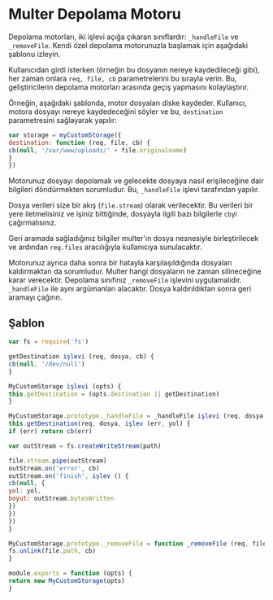 # Multer Depolama Motoru

Depolama motorları, iki işlevi açığa çıkaran sınıflardır: `_handleFile` ve `_removeFile`.
Kendi özel depolama motorunuzla başlamak için aşağıdaki şablonu izleyin.

Kullanıcıdan girdi isterken (örneğin bu dosyanın nereye kaydedileceği gibi), her zaman
onlara `req, file, cb` parametrelerini bu sırayla verin. Bu, geliştiricilerin depolama motorları arasında geçiş yapmasını kolaylaştırır.

Örneğin, aşağıdaki şablonda, motor dosyaları diske kaydeder. Kullanıcı, motora dosyayı nereye kaydedeceğini söyler ve bu, `destination` parametresini sağlayarak yapılır:

```javascript
var storage = myCustomStorage({
destination: function (req, file, cb) {
cb(null, '/var/www/uploads/' + file.originalname)
}
})
```

Motorunuz dosyayı depolamak ve gelecekte dosyaya nasıl erişileceğine dair bilgileri döndürmekten sorumludur. Bu, `_handleFile` işlevi tarafından yapılır.

Dosya verileri size bir akış (`file.stream`) olarak verilecektir. Bu verileri bir yere iletmelisiniz ve işiniz bittiğinde, dosyayla ilgili bazı bilgilerle `cb`yi çağırmalısınız.

Geri aramada sağladığınız bilgiler multer'ın dosya nesnesiyle birleştirilecek ve ardından `req.files` aracılığıyla kullanıcıya sunulacaktır.

Motorunuz ayrıca daha sonra bir hatayla karşılaşıldığında dosyaları kaldırmaktan da sorumludur. Multer hangi dosyaların ne zaman silineceğine karar verecektir. Depolama sınıfınız `_removeFile` işlevini uygulamalıdır. `_handleFile` ile aynı argümanları alacaktır. Dosya kaldırıldıktan sonra geri aramayı çağırın.

## Şablon

```javascript
var fs = require('fs')

getDestination işlevi (req, dosya, cb) {
cb(null, '/dev/null')
}

MyCustomStorage işlevi (opts) {
this.getDestination = (opts.destination || getDestination)
}

MyCustomStorage.prototype._handleFile = _handleFile işlevi (req, dosya, cb) {
this.getDestination(req, dosya, işlev (err, yol) {
if (err) return cb(err)

var outStream = fs.createWriteStream(path)

file.stream.pipe(outStream)
outStream.on('error', cb)
outStream.on('finish', işlev () {
cb(null, {
yol: yol,
boyut: outStream.bytesWritten
})
})
})
}

MyCustomStorage.prototype._removeFile = function _removeFile (req, file, cb) {
fs.unlink(file.path, cb)
}

module.exports = function (opts) {
return new MyCustomStorage(opts)
}
```
